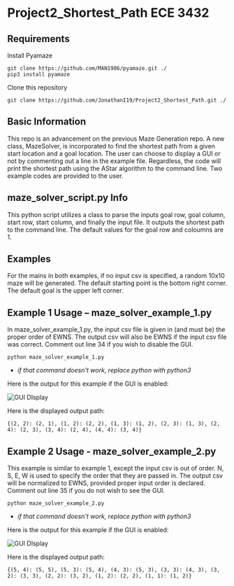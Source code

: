 Project2_Shortest_Path ECE 3432
======
Requirements
------
Install Pyamaze
```
git clone https://github.com/MAN1986/pyamaze.git ./
pip3 install pyamaze
```
Clone this repository
```
git clone https://github.com/JonathanI19/Project2_Shortest_Path.git ./
```

Basic Information
------
This repo is an advancement on the previous Maze Generation repo. A new class, MazeSolver, is incorporated to find the shortest path from a given start location and a goal location. The user can choose to display a GUI or not by commenting out a line in the example file. Regardless, the code will print the shortest path using the AStar algorithm  to the command line. Two example codes are provided to the user. 

maze_solver_script.py Info
------
This python script utilizes a class to parse the inputs goal row, goal column, start row, start column, and finally the input file. It outputs the shortest path to the command line. The default values for the goal row and coloumns are 1.

Examples
------
For the mains in both examples, if no input csv is specified, a random 10x10 maze will be generated. The default starting point is the bottom right corner. The default goal is the upper left corner.

## Example 1 Usage – maze_solver_example_1.py
In maze_solver_example_1.py, the input csv file is given in (and must be) the proper order of EWNS. The output csv will also be EWNS if the input csv file was correct. Comment out line 34 if you wish to disable the GUI.

```
python maze_solver_example_1.py
```
* *if that command doesn't work, replace python with python3*

Here is the output for this example if the GUI is enabled:

![GUI DIsplay](https://media.giphy.com/media/EGLTGdAqBSuICKPGKl/giphy.gif)

Here is the displayed output path:
```
{(2, 2): (2, 1), (1, 2): (2, 2), (1, 3): (1, 2), (2, 3): (1, 3), (2, 4): (2, 3), (3, 4): (2, 4), (4, 4): (3, 4)}
```
## Example 2  Usage - maze_solver_example_2.py
This example is similar to example 1, except the input csv is out of order. N, S, E, W is used to specify the order that they are passed in. The output csv will be normalized to EWNS, provided proper input order is declared. Comment out line 35 if you do not wish to see the GUI.
```
python maze_solver_example_2.py
```
* *if that command doesn't work, replace python with python3*

Here is the output for this example if the GUI is enabled:

![GUI DIsplay](https://media.giphy.com/media/OHGjlPLvqeC4DzyFUa/giphy.gif)

Here is the displayed output path:
```
{(5, 4): (5, 5), (5, 3): (5, 4), (4, 3): (5, 3), (3, 3): (4, 3), (3, 2): (3, 3), (2, 2): (3, 2), (1, 2): (2, 2), (1, 1): (1, 2)}
```
